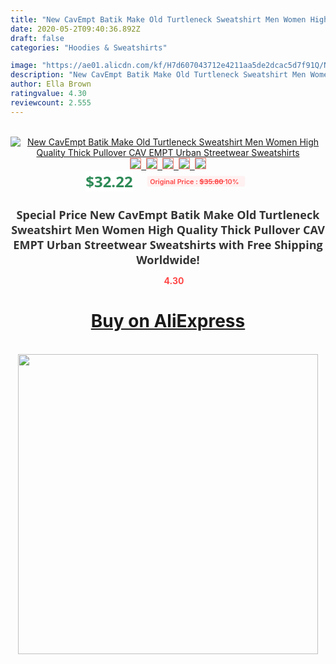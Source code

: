```yaml
---
title: "New CavEmpt Batik Make Old Turtleneck Sweatshirt Men Women High Quality Thick Pullover CAV EMPT Urban Streetwear Sweatshirts"
date: 2020-05-2T09:40:36.892Z
draft: false
categories: "Hoodies & Sweatshirts"

image: "https://ae01.alicdn.com/kf/H7d607043712e4211aa5de2dcac5d7f91Q/New-CavEmpt-Batik-Make-Old-Turtleneck-Sweatshirt-Men-Women-High-Quality-Thick-Pullover-CAV-EMPT-Urban.jpg"
description: "New CavEmpt Batik Make Old Turtleneck Sweatshirt Men Women High Quality Thick Pullover CAV EMPT Urban Streetwear Sweatshirts"
author: Ella Brown
ratingvalue: 4.30
reviewcount: 2.555
---
```

<br>
<div style="text-align: center;">
<a href="https://s.click.aliexpress.com/e/_9uiwkV" target="_blank" rel="nofollow noopener noreferrer"><img alt="New CavEmpt Batik Make Old Turtleneck Sweatshirt Men Women High Quality Thick Pullover CAV EMPT Urban Streetwear Sweatshirts" class="magnifier-image" src="https://ae01.alicdn.com/kf/H7d607043712e4211aa5de2dcac5d7f91Q/New-CavEmpt-Batik-Make-Old-Turtleneck-Sweatshirt-Men-Women-High-Quality-Thick-Pullover-CAV-EMPT-Urban.jpg_640x640.jpg">
<br>
<img style="border:1px solid salmon" src="https://ae01.alicdn.com/kf/H7d607043712e4211aa5de2dcac5d7f91Q/New-CavEmpt-Batik-Make-Old-Turtleneck-Sweatshirt-Men-Women-High-Quality-Thick-Pullover-CAV-EMPT-Urban.jpg_120x120.jpg">&nbsp;&nbsp;<img style="border:1px solid salmon" src="https://ae01.alicdn.com/kf/H37c01c657ee0449190b2a268350db3c9K/New-CavEmpt-Batik-Make-Old-Turtleneck-Sweatshirt-Men-Women-High-Quality-Thick-Pullover-CAV-EMPT-Urban.jpg_120x120.jpg">&nbsp;&nbsp;<img style="border:1px solid salmon" src="https://ae01.alicdn.com/kf/Ha5415b84e3494395acd24cdb46463366O/New-CavEmpt-Batik-Make-Old-Turtleneck-Sweatshirt-Men-Women-High-Quality-Thick-Pullover-CAV-EMPT-Urban.jpg_120x120.jpg">&nbsp;&nbsp;<img style="border:1px solid salmon" src="https://ae01.alicdn.com/kf/Hb4bf5b1cb9ec463abf301ea48d763950q/New-CavEmpt-Batik-Make-Old-Turtleneck-Sweatshirt-Men-Women-High-Quality-Thick-Pullover-CAV-EMPT-Urban.jpg_120x120.jpg">&nbsp;&nbsp;<img style="border:1px solid salmon" src="https://ae01.alicdn.com/kf/H0658802cd79444c8a35c82a7f745cbb8Y/New-CavEmpt-Batik-Make-Old-Turtleneck-Sweatshirt-Men-Women-High-Quality-Thick-Pullover-CAV-EMPT-Urban.jpg_120x120.jpg"></a></div><br0>
<div style="text-align: center;"><span style="background-color: white; border: 0px; box-sizing: border-box; color: seagreen; display: inline-block; font-family: &quot;open sans&quot; , &quot;arial&quot; , &quot;helvetica&quot; , sans-serif , &quot;heiti&quot;; font-size: 24px; font-stretch: inherit; font-weight: 700; line-height: inherit; margin: 0px 10px 0px 0px; padding: 0px; vertical-align: middle;">$32.22 </span>
<span style="background: rgb(255 , 241 , 241); border-radius: 3px; border: 0px; box-sizing: border-box; color: #ff4747; display: inline-block; font-family: inherit; font-size: 12px; font-stretch: inherit; font-style: inherit; font-variant: inherit; font-weight: 600; line-height: inherit; margin: 0px; padding: 2px 5px; transform: scale(0.9); vertical-align: middle;">Original Price : <b style="text-decoration: line-through;">$35.80 </b> 10%&nbsp;&nbsp;</span></div>
<h1 style="color: #333333; display: inline-block; font-family: &quot;open sans&quot; , &quot;arial&quot; , &quot;helvetica&quot; , sans-serif , &quot;heiti&quot;; font-size: 18px; font-stretch: inherit; font-weight: 700; text-align: center;">Special Price New CavEmpt Batik Make Old Turtleneck Sweatshirt Men Women High Quality Thick Pullover CAV EMPT Urban Streetwear Sweatshirts with Free Shipping Worldwide!</h1>
<div style="color: #ff4747; text-align: center;">
<img src="https://4.bp.blogspot.com/-M0ZcTcb-5uY/XleCXlxnR4I/AAAAAAAAAEc/OrjgMkXV1oMQFaCRZj5HQwOCBcu3w1FegCPcBGAYYCw/s1600/star.png" style="height: 15px;">&nbsp;<b>4.30</b></div>
<div class="button_cont" align="center"><a class="buynow_a" href="https://s.click.aliexpress.com/e/_9uiwkV" target="_blank" rel="nofollow noopener noreferrer"><H1>Buy on AliExpress</H1></a></div><br>
<div class="separator" style="clear: both; text-align: center;">
<img src="https://lh3.googleusercontent.com/-pTy5HemUv9M/XlePHvY0dAI/AAAAAAAAAE4/0nX5iRUoIWY8eMW9Dpxeirr157OZliDIgCLcBGAsYHQ/s1600/badge.gif" width="480">
</div>

